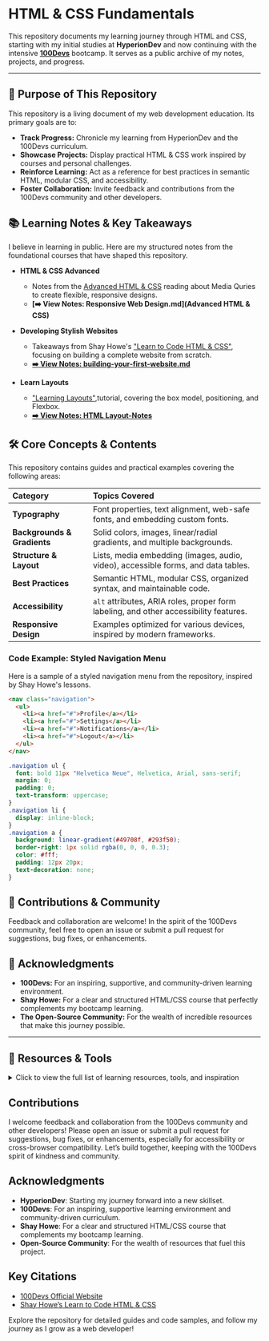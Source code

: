 # HTML & CSS Fundamentals

This repository documents my learning journey through HTML and CSS, starting with my initial studies at **HyperionDev** and now continuing with the intensive **[100Devs](https://100devs.org/)** bootcamp. It serves as a public archive of my notes, projects, and progress.

---

## 🎯 Purpose of This Repository

This repository is a living document of my web development education. Its primary goals are to:

- **Track Progress:** Chronicle my learning from HyperionDev and the 100Devs curriculum.
- **Showcase Projects:** Display practical HTML & CSS work inspired by courses and personal challenges.
- **Reinforce Learning:** Act as a reference for best practices in semantic HTML, modular CSS, and accessibility.
- **Foster Collaboration:** Invite feedback and contributions from the 100Devs community and other developers.

## 📚 Learning Notes & Key Takeaways

I believe in learning in public. Here are my structured notes from the foundational courses that have shaped this repository.

- **HTML & CSS Advanced**
  - Notes from the [Advanced HTML & CSS](https://learn.shayhowe.com/advanced-html-css/responsive-web-design/) reading about Media Quries to create flexible, responsive designs.
  - **[➡️ View Notes: Responsive Web Design.md](Advanced HTML & CSS)**

- **Developing Stylish Websites**
  - Takeaways from Shay Howe's ["Learn to Code HTML & CSS"](https://learn.shayhowe.com/html-css/), focusing on building a complete website from scratch.
  - **[➡️ View Notes: building-your-first-website.md](develop-style-websites/building-your-first-website.md)**
 
- **Learn Layouts**
    -  ["Learning Layouts"](https://learnlayout.com/),tutorial, covering the box model, positioning, and Flexbox.
    - **[➡️ View Notes: HTML Layout-Notes](Learn-Layouts/Learn-Layout-Notes.md)**

## 🛠️ Core Concepts & Contents

This repository contains guides and practical examples covering the following areas:

| Category | Topics Covered |
| :--- | :--- |
| **Typography** | Font properties, text alignment, web-safe fonts, and embedding custom fonts. |
| **Backgrounds & Gradients** | Solid colors, images, linear/radial gradients, and multiple backgrounds. |
| **Structure & Layout** | Lists, media embedding (images, audio, video), accessible forms, and data tables. |
| **Best Practices** | Semantic HTML, modular CSS, organized syntax, and maintainable code. |
| **Accessibility** | `alt` attributes, ARIA roles, proper form labeling, and other accessibility features. |
| **Responsive Design** | Examples optimized for various devices, inspired by modern frameworks. |

### Code Example: Styled Navigation Menu

Here is a sample of a styled navigation menu from the repository, inspired by Shay Howe's lessons.

```html
<nav class="navigation">
  <ul>
    <li><a href="#">Profile</a></li>
    <li><a href="#">Settings</a></li>
    <li><a href="#">Notifications</a></li>
    <li><a href="#">Logout</a></li>
  </ul>
</nav>
````

```css
.navigation ul {
  font: bold 11px "Helvetica Neue", Helvetica, Arial, sans-serif;
  margin: 0;
  padding: 0;
  text-transform: uppercase;
}
.navigation li {
  display: inline-block;
}
.navigation a {
  background: linear-gradient(#49708f, #293f50);
  border-right: 1px solid rgba(0, 0, 0, 0.3);
  color: #fff;
  padding: 12px 20px;
  text-decoration: none;
}
```

## 🤝 Contributions & Community

Feedback and collaboration are welcome\! In the spirit of the 100Devs community, feel free to open an issue or submit a pull request for suggestions, bug fixes, or enhancements.

## 🙏 Acknowledgments

  - **100Devs:** For an inspiring, supportive, and community-driven learning environment.
  - **Shay Howe:** For a clear and structured HTML/CSS course that perfectly complements my bootcamp learning.
  - **The Open-Source Community:** For the wealth of incredible resources that make this journey possible.

-----

## 🔗 Resources & Tools

<details>
<summary><strong\>Click to view the full list of learning resources, tools, and inspiration</strong></summary>

### HTML & CSS Learning

  - [100Devs Official Website](https://100devs.org/): Community-driven bootcamp.
  - [Shay Howe’s Learn to Code HTML & CSS](https://learn.shayhowe.com/html-css/): Beginner-friendly course.
  - [MDN Web Docs](https://developer.mozilla.org/en-US/): Comprehensive HTML and CSS documentation.
  - [HTML Dog](http://www.htmldog.com/): Beginner-friendly tutorials.
  - [Opera Dev](http://dev.opera.com/): Developer resources.
  - [DevDocs](http://devdocs.io/): Quick reference for web technologies.

### Design Inspiration

  - [Dribbble](http://dribbble.com/): Creative design ideas.
  - [Premium Pixels](http://www.premiumpixels.com/): Free design resources.

### Frameworks & Style Guides

  - [Web Style Guide](http://webstyleguide.com/wsg3/index.html): Principles for effective web design.
  - [Bootstrap](https://getbootstrap.com/): Responsive framework for rapid development.
  - [Foundation](http://foundation.zurb.com/): Flexible framework for responsive sites.
  - [Skeleton](http://getskeleton.com/): Lightweight CSS framework.
  - [Google HTML/CSS Style Guide](https://google.github.io/styleguide/htmlcssguide.html): Best practices for clean code.
  - [GitHub Style Guide](https://github.com/styleguide/): Code styling standards.

### Icons

  - [Helveticons](http://helveticons.ch/): Premium icon sets.
  - [Yusuke Kamiyamane Icons](http://p.yusukekamiyamane.com/): Free icons.
  - [Pictos](http://pictos.cc/): Vector icon sets.
  - [The Noun Project](http://thenounproject.com/): Extensive icon library.
  - [Ionicons](http://ionicons.com/): Free, scalable icons.
  - [Silk Icons](https://www.google.com/search?q=http.famfamfam.com/lab/icons/silk/): Classic icon set.
  - [Picons](http://picons.me/): Premium icons for web design.

### Miscellaneous

  - [Colour Lovers](http://www.colourlovers.com/): Color palettes and inspiration.
  - [ColorHexa](https://www.colorhexa.com/): Color information and tools.
  - [Modernizr](http://modernizr.com/): Feature detection for browser compatibility.
  - [jQuery](http://jquery.com/): JavaScript library for DOM manipulation.
  - [Google Hosted Libraries](https://developers.google.com/speed/libraries/devguide): CDN for common libraries.
  - [Copy Paste Character](http://copypastecharacter.com/): Special characters for web design.

</details>


## Contributions
I welcome feedback and collaboration from the 100Devs community and other developers! Please open an issue or submit a pull request for suggestions, bug fixes, or enhancements, especially for accessibility or cross-browser compatibility. Let’s build together, keeping with the 100Devs spirit of kindness and community.

## Acknowledgments
- **HyperionDev**: Starting my journey forward into a new skillset.
- **100Devs**: For an inspiring, supportive learning environment and community-driven curriculum.
- **Shay Howe**: For a clear and structured HTML/CSS course that complements my bootcamp learning.
- **Open-Source Community**: For the wealth of resources that fuel this project.

## Key Citations
- [100Devs Official Website](https://100devs.org/)
- [Shay Howe’s Learn to Code HTML & CSS](https://learn.shayhowe.com/html-css/)

Explore the repository for detailed guides and code samples, and follow my journey as I grow as a web developer!


